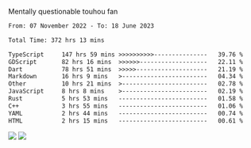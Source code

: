 Mentally questionable touhou fan



<!--START_SECTION:waka-->

```txt
From: 07 November 2022 - To: 18 June 2023

Total Time: 372 hrs 13 mins

TypeScript     147 hrs 59 mins >>>>>>>>>>---------------   39.76 %
GDScript       82 hrs 16 mins  >>>>>>-------------------   22.11 %
Dart           78 hrs 51 mins  >>>>>--------------------   21.19 %
Markdown       16 hrs 9 mins   >------------------------   04.34 %
Other          10 hrs 21 mins  >------------------------   02.78 %
JavaScript     8 hrs 8 mins    >------------------------   02.19 %
Rust           5 hrs 53 mins   -------------------------   01.58 %
C++            3 hrs 55 mins   -------------------------   01.06 %
YAML           2 hrs 44 mins   -------------------------   00.74 %
HTML           2 hrs 15 mins   -------------------------   00.61 %
```

<!--END_SECTION:waka-->

![](https://posei.me/horse_going_hard.gif)
![](https://posei.me/horse_going_hard.gif)
